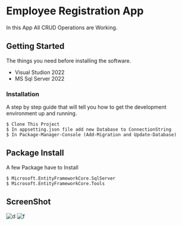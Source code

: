 # Employee Registration App

In this App All CRUD Operations are Working.

## Getting Started

The things you need before installing the software.

* Visual Studion 2022
* MS Sql Server 2022

### Installation

A step by step guide that will tell you how to get the development environment up and running.

```
$ Clone This Project
$ In appsetting.json file add new Database to ConnectionString
$ In Package-Manager-Console (Add-Migration and Update-Database)
```

## Package Install

A few Package have to Install

```
$ Microsoft.EntityFrameworkCore.SqlServer
$ Microsoft.EntityFrameworkCore.Tools

```

## ScreenShot

![d](https://user-images.githubusercontent.com/44521294/219938208-083828e5-addf-4fe4-87ca-90189df891c3.PNG)
![f](https://user-images.githubusercontent.com/44521294/219938221-9edb66e7-f813-4a89-948c-36e0d2c642f8.PNG)

